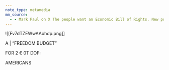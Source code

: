 ```yaml
---
note_type: metamedia
mm_source:
  - - Mark Paul on X The people want an Economic Bill of Rights. New polling from @DataProgress shows a large majority of voters — including a majority of Republicans — support economic rights. There's broad support for these ideas in the abst.md
---
```


![[Fv7dTZEWwAAohdp.png]]

A
|
“FREEDOM BUDGET”

FOR
2
€ 0T DOF:

AMERICANS

